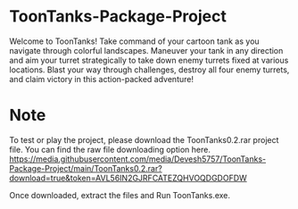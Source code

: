 # ToonTanks-Package-Project
 Welcome to ToonTanks! Take command of your cartoon tank as you navigate through colorful landscapes. Maneuver your tank in any direction and aim your turret strategically to take down enemy turrets fixed at various locations. Blast your way through challenges, destroy all four enemy turrets, and claim victory in this action-packed adventure!

# Note
To test or play the project, please download the ToonTanks0.2.rar project file. You can find the raw file downloading option here.
https://media.githubusercontent.com/media/Devesh5757/ToonTanks-Package-Project/main/ToonTanks0.2.rar?download=true&token=AVL56IN2GJRFCATEZQHVOQDGDOFDW

Once downloaded, extract the files and Run ToonTanks.exe.
